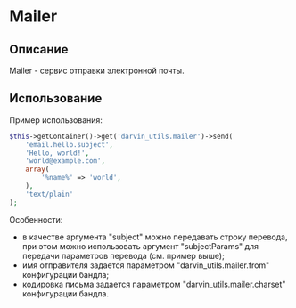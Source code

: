 Mailer
======

## Описание

Mailer - сервис отправки электронной почты.

## Использование

Пример использования:

```php
$this->getContainer()->get('darvin_utils.mailer')->send(
    'email.hello.subject',
    'Hello, world!',
    'world@example.com',
    array(
        '%name%' => 'world',
    ),
    'text/plain'
);
```

Особенности:

- в качестве аргумента "subject" можно передавать строку перевода, при этом можно использовать аргумент "subjectParams"
 для передачи параметров перевода (см. пример выше);
- имя отправителя задается параметром "darvin_utils.mailer.from" конфигурации бандла;
- кодировка письма задается параметром "darvin_utils.mailer.charset" конфигурации бандла.

